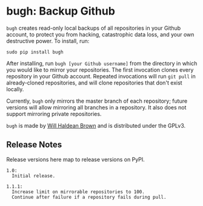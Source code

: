 bugh: Backup Github
====

`bugh` creates read-only local backups of all repositories in your Github
account, to protect you from hacking, catastrophic data loss, and your own
destructive power. To install, run:  

    sudo pip install bugh

After installing, run `bugh [your Github username]` from the directory
in which you would like to mirror your repositories. The first invocation clones
every repository in your Github account. Repeated invocations will run `git
pull` in already-cloned repositories, and will clone repositories that don't
exist locally.

Currently, `bugh` only mirrors the master branch of each repository; future
versions will allow mirroring all branches in a repository. It also does not
support mirroring private repositories.

`bugh` is made by [Will Haldean Brown][1] and is distributed under the GPLv3.

Release Notes
---

Release versions here map to release versions on PyPI.

    1.0:
      Initial release.

    1.1.1:
      Increase limit on mirrorable repositories to 100.
      Continue after failure if a repository fails during pull.

[1]:http://haldean.org
